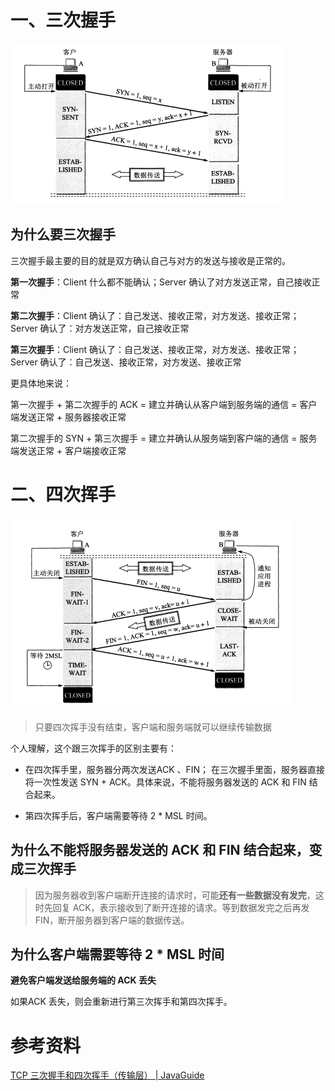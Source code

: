 # 一、三次握手

![image-20240313212956831](images/image-20240313212956831.png)

## 为什么要三次握手

三次握手最主要的目的就是双方确认自己与对方的发送与接收是正常的。

**第一次握手**：Client 什么都不能确认；Server 确认了对方发送正常，自己接收正常

**第二次握手**：Client 确认了：自己发送、接收正常，对方发送、接收正常；Server 确认了：对方发送正常，自己接收正常

**第三次握手**：Client 确认了：自己发送、接收正常，对方发送、接收正常；Server 确认了：自己发送、接收正常，对方发送、接收正常



更具体地来说：

第一次握手 + 第二次握手的 ACK =  建立并确认从客户端到服务端的通信 = 客户端发送正常 + 服务器接收正常

第二次握手的 SYN + 第三次握手 = 建立并确认从服务端到客户端的通信 = 服务端发送正常 + 客户端接收正常





# 二、四次挥手

![image-20240313213131107](images/image-20240313213131107.png)

> 只要四次挥手没有结束，客户端和服务端就可以继续传输数据





个人理解，这个跟三次挥手的区别主要有：

- 在四次挥手里，服务器分两次发送ACK 、FIN； 在三次握手里面，服务器直接将一次性发送 SYN + ACK。具体来说，不能将服务器发送的 ACK 和 FIN 结合起来。

- 第四次挥手后，客户端需要等待 2 * MSL 时间。





## 为什么不能将服务器发送的 ACK 和 FIN 结合起来，变成三次挥手

> 因为服务器收到客户端断开连接的请求时，可能**还有一些数据没有发完**，这时先回复 ACK，表示接收到了断开连接的请求。等到数据发完之后再发 FIN，断开服务器到客户端的数据传送。





## 为什么客户端需要等待 2 * MSL 时间



**避免客户端发送给服务端的 ACK 丢失**

如果ACK 丢失，则会重新进行第三次挥手和第四次挥手。



# 参考资料

[TCP 三次握手和四次挥手（传输层） | JavaGuide](https://javaguide.cn/cs-basics/network/tcp-connection-and-disconnection.html#建立连接-tcp-三次握手)